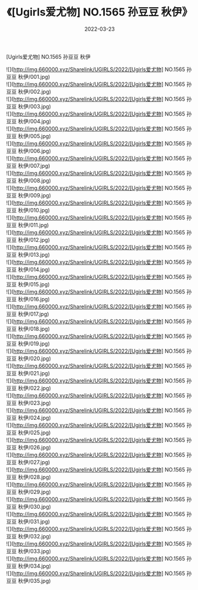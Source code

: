 ﻿---
layout: post
title:  《[Ugirls爱尤物] NO.1565 孙豆豆 秋伊》
date:   2022-03-23
img: http://img.660000.xyz/Sharelink/UGIRLS/2022/[Ugirls爱尤物] NO.1565 孙豆豆 秋伊/000.jpg
categories: [美女, 清纯, 唯美]
---

[Ugirls爱尤物] NO.1565 孙豆豆 秋伊

 ![](http://img.660000.xyz/Sharelink/UGIRLS/2022/[Ugirls爱尤物] NO.1565 孙豆豆 秋伊/001.jpg) <br>![](http://img.660000.xyz/Sharelink/UGIRLS/2022/[Ugirls爱尤物] NO.1565 孙豆豆 秋伊/002.jpg) <br>![](http://img.660000.xyz/Sharelink/UGIRLS/2022/[Ugirls爱尤物] NO.1565 孙豆豆 秋伊/003.jpg) <br>![](http://img.660000.xyz/Sharelink/UGIRLS/2022/[Ugirls爱尤物] NO.1565 孙豆豆 秋伊/004.jpg) <br>![](http://img.660000.xyz/Sharelink/UGIRLS/2022/[Ugirls爱尤物] NO.1565 孙豆豆 秋伊/005.jpg) <br>![](http://img.660000.xyz/Sharelink/UGIRLS/2022/[Ugirls爱尤物] NO.1565 孙豆豆 秋伊/006.jpg) <br>![](http://img.660000.xyz/Sharelink/UGIRLS/2022/[Ugirls爱尤物] NO.1565 孙豆豆 秋伊/007.jpg) <br>![](http://img.660000.xyz/Sharelink/UGIRLS/2022/[Ugirls爱尤物] NO.1565 孙豆豆 秋伊/008.jpg) <br>![](http://img.660000.xyz/Sharelink/UGIRLS/2022/[Ugirls爱尤物] NO.1565 孙豆豆 秋伊/009.jpg) <br>![](http://img.660000.xyz/Sharelink/UGIRLS/2022/[Ugirls爱尤物] NO.1565 孙豆豆 秋伊/010.jpg) <br>![](http://img.660000.xyz/Sharelink/UGIRLS/2022/[Ugirls爱尤物] NO.1565 孙豆豆 秋伊/011.jpg) <br>![](http://img.660000.xyz/Sharelink/UGIRLS/2022/[Ugirls爱尤物] NO.1565 孙豆豆 秋伊/012.jpg) <br>![](http://img.660000.xyz/Sharelink/UGIRLS/2022/[Ugirls爱尤物] NO.1565 孙豆豆 秋伊/013.jpg) <br>![](http://img.660000.xyz/Sharelink/UGIRLS/2022/[Ugirls爱尤物] NO.1565 孙豆豆 秋伊/014.jpg) <br>![](http://img.660000.xyz/Sharelink/UGIRLS/2022/[Ugirls爱尤物] NO.1565 孙豆豆 秋伊/015.jpg) <br>![](http://img.660000.xyz/Sharelink/UGIRLS/2022/[Ugirls爱尤物] NO.1565 孙豆豆 秋伊/016.jpg) <br>![](http://img.660000.xyz/Sharelink/UGIRLS/2022/[Ugirls爱尤物] NO.1565 孙豆豆 秋伊/017.jpg) <br>![](http://img.660000.xyz/Sharelink/UGIRLS/2022/[Ugirls爱尤物] NO.1565 孙豆豆 秋伊/018.jpg) <br>![](http://img.660000.xyz/Sharelink/UGIRLS/2022/[Ugirls爱尤物] NO.1565 孙豆豆 秋伊/019.jpg) <br>![](http://img.660000.xyz/Sharelink/UGIRLS/2022/[Ugirls爱尤物] NO.1565 孙豆豆 秋伊/020.jpg) <br>![](http://img.660000.xyz/Sharelink/UGIRLS/2022/[Ugirls爱尤物] NO.1565 孙豆豆 秋伊/021.jpg) <br>![](http://img.660000.xyz/Sharelink/UGIRLS/2022/[Ugirls爱尤物] NO.1565 孙豆豆 秋伊/022.jpg) <br>![](http://img.660000.xyz/Sharelink/UGIRLS/2022/[Ugirls爱尤物] NO.1565 孙豆豆 秋伊/023.jpg) <br>![](http://img.660000.xyz/Sharelink/UGIRLS/2022/[Ugirls爱尤物] NO.1565 孙豆豆 秋伊/024.jpg) <br>![](http://img.660000.xyz/Sharelink/UGIRLS/2022/[Ugirls爱尤物] NO.1565 孙豆豆 秋伊/025.jpg) <br>![](http://img.660000.xyz/Sharelink/UGIRLS/2022/[Ugirls爱尤物] NO.1565 孙豆豆 秋伊/026.jpg) <br>![](http://img.660000.xyz/Sharelink/UGIRLS/2022/[Ugirls爱尤物] NO.1565 孙豆豆 秋伊/027.jpg) <br>![](http://img.660000.xyz/Sharelink/UGIRLS/2022/[Ugirls爱尤物] NO.1565 孙豆豆 秋伊/028.jpg) <br>![](http://img.660000.xyz/Sharelink/UGIRLS/2022/[Ugirls爱尤物] NO.1565 孙豆豆 秋伊/029.jpg) <br>![](http://img.660000.xyz/Sharelink/UGIRLS/2022/[Ugirls爱尤物] NO.1565 孙豆豆 秋伊/030.jpg) <br>![](http://img.660000.xyz/Sharelink/UGIRLS/2022/[Ugirls爱尤物] NO.1565 孙豆豆 秋伊/031.jpg) <br>![](http://img.660000.xyz/Sharelink/UGIRLS/2022/[Ugirls爱尤物] NO.1565 孙豆豆 秋伊/032.jpg) <br>![](http://img.660000.xyz/Sharelink/UGIRLS/2022/[Ugirls爱尤物] NO.1565 孙豆豆 秋伊/033.jpg) <br>![](http://img.660000.xyz/Sharelink/UGIRLS/2022/[Ugirls爱尤物] NO.1565 孙豆豆 秋伊/034.jpg) <br>![](http://img.660000.xyz/Sharelink/UGIRLS/2022/[Ugirls爱尤物] NO.1565 孙豆豆 秋伊/035.jpg) <br>